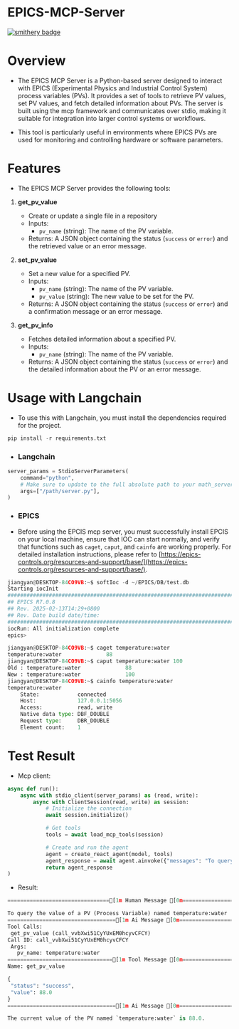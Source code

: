 # EPICS-MCP-Server
[![smithery badge](https://smithery.ai/badge/@Jacky1-Jiang/EPICS-MCP-Server)](https://smithery.ai/server/@Jacky1-Jiang/EPICS-MCP-Server)

# Overview
- The EPICS MCP Server is a Python-based server designed to interact with EPICS (Experimental Physics and Industrial Control System) process variables (PVs). It provides a set of tools to retrieve PV values, set PV values, and fetch detailed information about PVs. The server is built 
  using the mcp framework and communicates over stdio, making it suitable for integration into larger control systems or workflows.

- This tool is particularly useful in environments where EPICS PVs are used for monitoring and controlling hardware or software parameters.

# Features
- The EPICS MCP Server provides the following tools:

1. **get_pv_value**
   - Create or update a single file in a repository
   - Inputs:
     - `pv_name` (string): The name of the PV variable.
   - Returns: A JSON object containing the status (`success` or `error`) and the retrieved value or an error message.

2. **set_pv_value**
   - Set a new value for a specified PV.
   - Inputs:
     - `pv_name` (string): The name of the PV variable.
     - `pv_value` (string): The new value to be set for the PV.
   - Returns: A JSON object containing the status (`success` or `error`) and a confirmation message or an error message.

3. **get_pv_info**
   - Fetches detailed information about a specified PV.
   - Inputs:
     - `pv_name` (string): The name of the PV variable.
   - Returns: A JSON object containing the status (`success` or `error`) and the detailed information about the PV or an error message.

# Usage with Langchain
- To use this with Langchain, you must install the dependencies required for the project.
```python
pip install -r requirements.txt
```

- ### Langchain

```python
server_params = StdioServerParameters(
    command="python",
    # Make sure to update to the full absolute path to your math_server.py file
    args=["/path/server.py"],
)
```
- ### EPICS
- Before using the EPCIS mcp server, you must successfully install EPCIS on your local machine, ensure that IOC can start normally, and verify that functions such as `caget`, `caput`, and `cainfo` are working properly. For detailed installation instructions, please refer to [https://epics-controls.org/resources-and-support/base/](https://epics-controls.org/resources-and-support/base/).
```python
jiangyan@DESKTOP-84CO9VB:~$ softIoc -d ~/EPICS/DB/test.db
Starting iocInit
############################################################################
## EPICS R7.0.8
## Rev. 2025-02-13T14:29+0800
## Rev. Date build date/time:
############################################################################
iocRun: All initialization complete
epics>
```
```python
jiangyan@DESKTOP-84CO9VB:~$ caget temperature:water
temperature:water              88
jiangyan@DESKTOP-84CO9VB:~$ caput temperature:water 100
Old : temperature:water              88
New : temperature:water              100
jiangyan@DESKTOP-84CO9VB:~$ cainfo temperature:water
temperature:water
    State:            connected
    Host:             127.0.0.1:5056
    Access:           read, write
    Native data type: DBF_DOUBLE
    Request type:     DBR_DOUBLE
    Element count:    1

```
  
# Test Result
- Mcp client:
```python
async def run():
    async with stdio_client(server_params) as (read, write):
        async with ClientSession(read, write) as session:
            # Initialize the connection
            await session.initialize()

            # Get tools
            tools = await load_mcp_tools(session)

            # Create and run the agent
            agent = create_react_agent(model, tools)
            agent_response = await agent.ainvoke({"messages": "To query the value of a PV (Process Variable) named temperature:water"})
            return agent_response
)
```



- Result:
 ```python
================================[1m Human Message [0m=================================

To query the value of a PV (Process Variable) named temperature:water
==================================[1m Ai Message [0m==================================
Tool Calls:
  get_pv_value (call_vvbXwi51CyYUxEM0hcyvCFCY)
 Call ID: call_vvbXwi51CyYUxEM0hcyvCFCY
  Args:
    pv_name: temperature:water
=================================[1m Tool Message [0m=================================
Name: get_pv_value

{
  "status": "success",
  "value": 88.0
}
==================================[1m Ai Message [0m==================================

The current value of the PV named `temperature:water` is 88.0.
```


